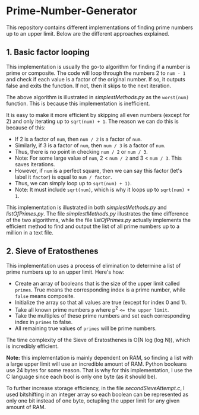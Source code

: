 # Prime-Number-Generator

This repository contains different implementations of finding prime numbers up to an upper limit. Below are the different approaches explained.

## 1. Basic factor looping

This implementation is usually the go-to algorithm for finding if a number is prime or composite. The code will loop through the numbers 2 to `num - 1` and check if each value is a factor of the original number. If so, it outputs false and exits the function. If not, then it skips to the next iteration.

The above algorithm is illustrated in *simplestMethods.py* as the `worst(num)` function. This is because this implementation is inefficient.

It is easy to make it more efficient by skipping all even numbers (except for 2) and only iterating up to `sqrt(num) + 1`. The reason we can do this is because of this:

- If 2 is a factor of `num`, then `num / 2` is a factor of `num`.
- Similarly, if 3 is a factor of `num`, then `num / 3` is a factor of `num`.
- Thus, there is no point in checking `num / 2` or `num / 3`.
- Note: For some large value of `num`, 2 < `num / 2` and 3 < `num / 3`. This saves iterations.
- However, if `num` is a perfect square, then we can say this factor (let's label it `factor`) is equal to `num / factor`.
- Thus, we can simply loop up to `sqrt(num) + 1)`.
- Note: It must include `sqrt(num)`, which is why it loops up to `sqrt(num) + 1`.

This implementation is illustrated in both *simplestMethods.py* and *listOfPrimes.py*. The file *simplestMethods.py* illustrates the time difference of the two algorithms, while the file *listOfPrimes.py* actually implements the efficient method to find and output the list of all prime numbers up to a million in a text file.

## 2. Sieve of Eratosthenes

This implementation uses a process of elimination to determine a list of prime numbers up to an upper limit. Here's how:

- Create an array of booleans that is the size of the upper limit called `primes`. True means the corresponding index is a prime number, while `false` means composite.
- Initialize the array so that all values are true (except for index 0 and 1).
- Take all known prime numbers `p` where p<sup>2</sup> `<= the upper limit`.
- Take the multiples of these prime numbers and set each corresponding index in `primes` to false.
- All remaining true values of `primes` will be prime numbers.

The time complexity of the Sieve of Eratosthenes is O(N log (log N)), which is incredibly efficient.

**Note:** this implementation is mainly dependent on RAM, so finding a list with a large upper limit will use an incredible amount of RAM. Python booleans use 24 bytes for some reason. That is why for this implementation, I use the C language since each bool is only one byte (as it should be).

To further increase storage efficiency, in the file _secondSieveAttempt.c_, I used bitshifting in an integer array so each boolean can be represented as only one bit instead of one byte, octupling the upper limit for any given amount of RAM.

